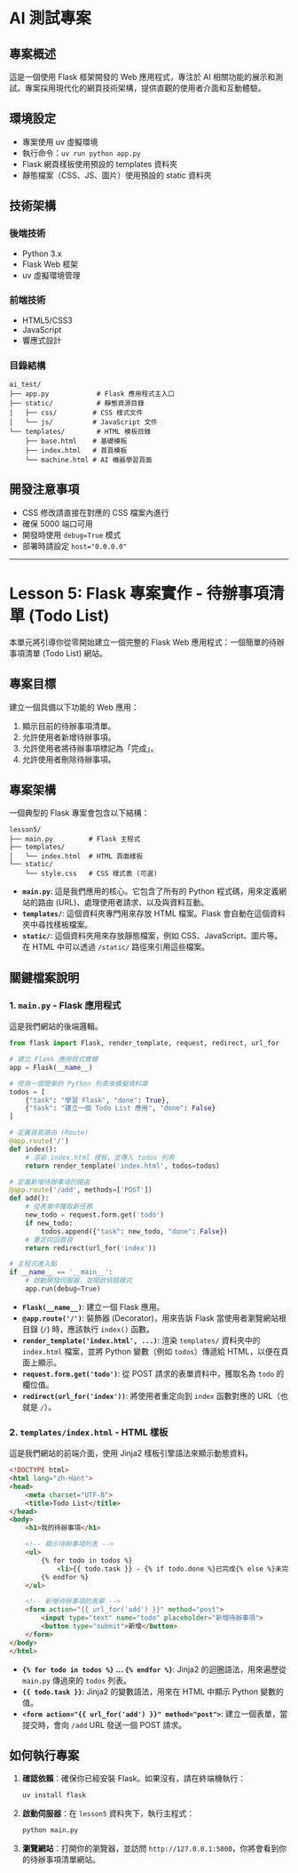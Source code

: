 # AI 測試專案

## 專案概述
這是一個使用 Flask 框架開發的 Web 應用程式，專注於 AI 相關功能的展示和測試。專案採用現代化的網頁技術架構，提供直觀的使用者介面和互動體驗。

## 環境設定
- 專案使用 uv 虛擬環境
- 執行命令：`uv run python app.py`
- Flask 網頁樣板使用預設的 templates 資料夾
- 靜態檔案（CSS、JS、圖片）使用預設的 static 資料夾

## 技術架構
### 後端技術
- Python 3.x
- Flask Web 框架
- uv 虛擬環境管理

### 前端技術
- HTML5/CSS3
- JavaScript
- 響應式設計

### 目錄結構
```
ai_test/
├── app.py            # Flask 應用程式主入口
├── static/           # 靜態資源目錄
│   ├── css/         # CSS 樣式文件
│   └── js/          # JavaScript 文件
└── templates/        # HTML 模板目錄
    ├── base.html    # 基礎模板
    ├── index.html   # 首頁模板
    └── machine.html # AI 機器學習頁面
```

## 開發注意事項
- CSS 修改請直接在對應的 CSS 檔案內進行
- 確保 5000 端口可用
- 開發時使用 `debug=True` 模式
- 部署時請設定 `host="0.0.0.0"`

---
# Lesson 5: Flask 專案實作 - 待辦事項清單 (Todo List)

本單元將引導你從零開始建立一個完整的 Flask Web 應用程式：一個簡單的待辦事項清單 (Todo List) 網站。

## 專案目標

建立一個具備以下功能的 Web 應用：
1.  顯示目前的待辦事項清單。
2.  允許使用者新增待辦事項。
3.  允許使用者將待辦事項標記為「完成」。
4.  允許使用者刪除待辦事項。

## 專案架構

一個典型的 Flask 專案會包含以下結構：

```
lesson5/
├── main.py         # Flask 主程式
├── templates/
│   └── index.html  # HTML 頁面樣板
└── static/
    └── style.css   # CSS 樣式表 (可選)
```

-   **`main.py`**: 這是我們應用的核心。它包含了所有的 Python 程式碼，用來定義網站的路由 (URL)、處理使用者請求、以及與資料互動。
-   **`templates/`**: 這個資料夾專門用來存放 HTML 檔案。Flask 會自動在這個資料夾中尋找樣板檔案。
-   **`static/`**: 這個資料夾用來存放靜態檔案，例如 CSS、JavaScript、圖片等。在 HTML 中可以透過 `/static/` 路徑來引用這些檔案。

## 關鍵檔案說明

### 1. `main.py` - Flask 應用程式

這是我們網站的後端邏輯。

```python
from flask import Flask, render_template, request, redirect, url_for

# 建立 Flask 應用程式實體
app = Flask(__name__)

# 使用一個簡單的 Python 列表來模擬資料庫
todos = [
    {"task": "學習 Flask", "done": True},
    {"task": "建立一個 Todo List 應用", "done": False}
]

# 定義首頁路由 (Route)
@app.route('/')
def index():
    # 渲染 index.html 樣板，並傳入 todos 列表
    return render_template('index.html', todos=todos)

# 定義新增待辦事項的路由
@app.route('/add', methods=['POST'])
def add():
    # 從表單中獲取新任務
    new_todo = request.form.get('todo')
    if new_todo:
        todos.append({"task": new_todo, "done": False})
    # 重定向回首頁
    return redirect(url_for('index'))

# 主程式進入點
if __name__ == '__main__':
    # 啟動開發伺服器，並開啟偵錯模式
    app.run(debug=True)
```

-   **`Flask(__name__)`**: 建立一個 Flask 應用。
-   **`@app.route('/')`**: 裝飾器 (Decorator)，用來告訴 Flask 當使用者瀏覽網站根目錄 (`/`) 時，應該執行 `index()` 函數。
-   **`render_template('index.html', ...)`**: 渲染 `templates/` 資料夾中的 `index.html` 檔案，並將 Python 變數（例如 `todos`）傳遞給 HTML，以便在頁面上顯示。
-   **`request.form.get('todo')`**: 從 POST 請求的表單資料中，獲取名為 `todo` 的欄位值。
-   **`redirect(url_for('index'))`**: 將使用者重定向到 `index` 函數對應的 URL（也就是 `/`）。

### 2. `templates/index.html` - HTML 樣板

這是我們網站的前端介面，使用 Jinja2 樣板引擎語法來顯示動態資料。

```html
<!DOCTYPE html>
<html lang="zh-Hant">
<head>
    <meta charset="UTF-8">
    <title>Todo List</title>
</head>
<body>
    <h1>我的待辦事項</h1>

    <!-- 顯示待辦事項列表 -->
    <ul>
        {% for todo in todos %}
            <li>{{ todo.task }} - {% if todo.done %}已完成{% else %}未完成{% endif %}</li>
        {% endfor %}
    </ul>

    <!-- 新增待辦事項的表單 -->
    <form action="{{ url_for('add') }}" method="post">
        <input type="text" name="todo" placeholder="新增待辦事項">
        <button type="submit">新增</button>
    </form>
</body>
</html>
```

-   **`{% for todo in todos %}` ... `{% endfor %}`**: Jinja2 的迴圈語法，用來遍歷從 `main.py` 傳過來的 `todos` 列表。
-   **`{{ todo.task }}`**: Jinja2 的變數語法，用來在 HTML 中顯示 Python 變數的值。
-   **`<form action="{{ url_for('add') }}" method="post">`**: 建立一個表單，當提交時，會向 `/add` URL 發送一個 POST 請求。

## 如何執行專案

1.  **確認依賴**：確保你已經安裝 Flask。如果沒有，請在終端機執行：
    ```bash
    uv install flask
    ```

2.  **啟動伺服器**：在 `lesson5` 資料夾下，執行主程式：
    ```bash
    python main.py
    ```

3.  **瀏覽網站**：打開你的瀏覽器，並訪問 `http://127.0.0.1:5000`，你將會看到你的待辦事項清單網站。